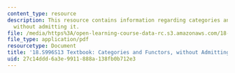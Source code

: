 ```yaml
---
content_type: resource
description: This resource contains information regarding categories and functors,
  without admitting it.
file: /media/https%3A/open-learning-course-data-rc.s3.amazonaws.com/18-s996-category-theory-for-scientists-spring-2013/27c14ddd6a3e9911888a138fb0b712e3_MIT18_S996S13_chapter3.pdf
file_type: application/pdf
resourcetype: Document
title: '18.S996S13 Textbook: Categories and Functors, without Admitting it'
uid: 27c14ddd-6a3e-9911-888a-138fb0b712e3
---
```


